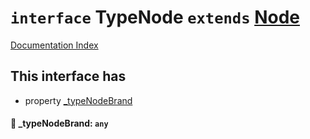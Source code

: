 # `interface` TypeNode `extends` [Node](../interface.Node/README.md)

[Documentation Index](../README.md)

## This interface has

- property [\_typeNodeBrand](#-typenodebrand-any)


#### 📄 \_typeNodeBrand: `any`



